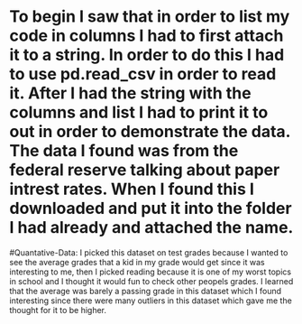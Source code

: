 # To begin I saw that in order to list my code in columns I had to first attach it to a string. In order to do this I had to use pd.read_csv in order to read it. After I had the string with the columns and list I had to print it to out in order to demonstrate the data. The data I found was from the federal reserve talking about paper intrest rates. When I found this I downloaded and put it into the folder I had already and attached the name. 

#Quantative-Data: I picked this dataset on test grades because I wanted to see the average grades that a kid in my grade would get since it was interesting to me, then I picked reading because it is one of my worst topics in school and I thought it would fun to check other peopels grades. I learned that the average was barely a passing grade in this dataset which I found interesting since there were many outliers in this dataset which gave me the thought for it to be higher. 
